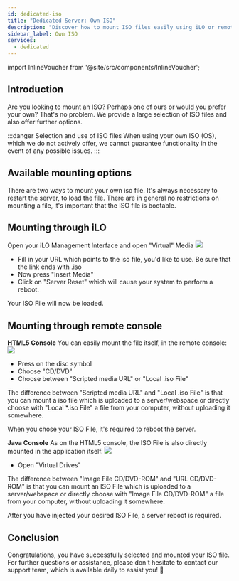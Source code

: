 ```yaml
---
id: dedicated-iso
title: "Dedicated Server: Own ISO"
description: "Discover how to mount ISO files easily using iLO or remote console to boot your server efficiently → Learn more now"
sidebar_label: Own ISO
services:
  - dedicated
---
```




import InlineVoucher from '@site/src/components/InlineVoucher';

## Introduction
Are you looking to mount an ISO? Perhaps one of ours or would you prefer your own? That's no problem. We provide a large selection of ISO files and also offer further options. 

:::danger Selection and use of ISO files
When using your own ISO (OS), which we do not actively offer, we cannot guarantee functionality in the event of any possible issues. 
:::

<InlineVoucher />

## Available mounting options
There are two ways to mount your own iso file. It's always necessary to restart the server, to load the file. There are in general no restrictions on mounting a file, it's important that the ISO file is bootable.

## Mounting through iLO
Open your iLO Management Interface and open "Virtual" Media
![](https://screensaver01.zap-hosting.com/index.php/s/myWMSi3GgyLBHXR/preview)

* Fill in your URL which points to the iso file, you'd like to use. Be sure that the link ends with .iso
* Now press "Insert Media"
* Click on "Server Reset" which will cause your system to perform a reboot.

Your ISO File will now be loaded.

## Mounting through remote console

**HTML5 Console**
You can easily mount the file itself, in the remote console:
![](https://screensaver01.zap-hosting.com/index.php/s/x4EDgLZ3e3B6MMC/preview)

* Press on the disc symbol
* Choose "CD/DVD"
* Choose between "Scripted media URL" or "Local .iso File"

The difference between "Scripted media URL" and "Local .iso File" is that you can mount a iso file which is uploaded to a server/webspace or directly choose with "Local *.iso File" a file from your computer, without uploading it somewhere.

When you chose your ISO File, it's required to reboot the server.


**Java Console**
As on the HTML5 console, the ISO File is also directly mounted in the application itself.
![](https://screensaver01.zap-hosting.com/index.php/s/2CdR5d5AcsG7YdH/preview)

* Open "Virtual Drives"

The difference between "Image File CD/DVD-ROM" and "URL CD/DVD-ROM" is that you can mount an ISO File which is uploaded to a server/webspace or directly choose with "Image File CD/DVD-ROM" a file from your computer, without uploading it somewhere.

After you have injected your desired ISO File, a server reboot is required.


## Conclusion
Congratulations, you have successfully selected and mounted your ISO file. For further questions or assistance, please don't hesitate to contact our support team, which is available daily to assist you! 🙂

<InlineVoucher />
